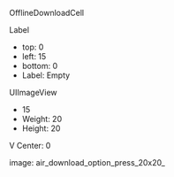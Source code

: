 

OfflineDownloadCell

Label
- top: 0
- left: 15
- bottom: 0
- Label: Empty

UIImageView
- 15
- Weight: 20
- Height: 20

V Center: 0

image: air_download_option_press_20x20_

